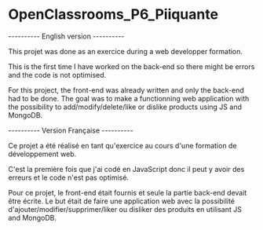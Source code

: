# OpenClassrooms_P6_Piiquante

---------- English version ----------

This projet was done as an exercice during a web developper formation.

This is the first time I have worked on the back-end so there might be errors and the code is not optimised.

For this project, the front-end was already written and only the back-end had to be done.
The goal was to make a functionning web application with the possibility to add/modify/delete/like or dislike products using JS and MongoDB.


---------- Version Française ----------

Ce projet a été réalisé en tant qu'exercice au cours d'une formation de développement web.

C'est la première fois que j'ai codé en JavaScript donc il peut y avoir des erreurs et le code n'est pas optimisé.

Pour ce projet, le front-end était fournis et seule la partie back-end devait être écrite.
Le but était de faire une application web avec la possibilité d'ajouter/modifier/supprimer/liker ou disliker des produits en utilisant JS and MongoDB.
